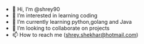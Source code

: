 - 👋 Hi, I’m @shrey90
- 👀 I’m interested in learning coding
- 🌱 I’m currently learning python,golang and Java
- 💞️ I’m looking to collaborate on projects 
- 📫 How to reach me (shrey.shekhar@hotmail.com)

<!---
shrey90/shrey90 is a ✨ special ✨ repository because its `README.md` (this file) appears on your GitHub profile.
You can click the Preview link to take a look at your changes.
--->
